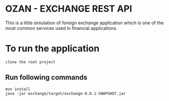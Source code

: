 # OZAN - EXCHANGE REST API
This is a little simulation of foreign exchange application which is one of the most common services used in financial applications.

# To run the application
    clone the root project
    
## Run following commands
    mvn install
    java -jar exchange/target/exchange-0.0.1-SNAPSHOT.jar


    
    
